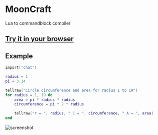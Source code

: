 # MoonCraft

Lua to commandblock compiler

## [Try it in your browser](http://m4gnv5.github.io/MoonCraft-Demo/)

## Example

```lua
import("chat")

radius = 1
pi = 3.14

tellraw("Circle circumference and area for radius 1 to 19")
for radius = 1, 19 do
    area = pi * radius * radius
    circumference = pi * 2 * radius

    tellraw("r = ", radius, " C = ", circumference, " A = ", area)
end
```

![screenshot](http://i.imgur.com/UbzM9CW.png)
